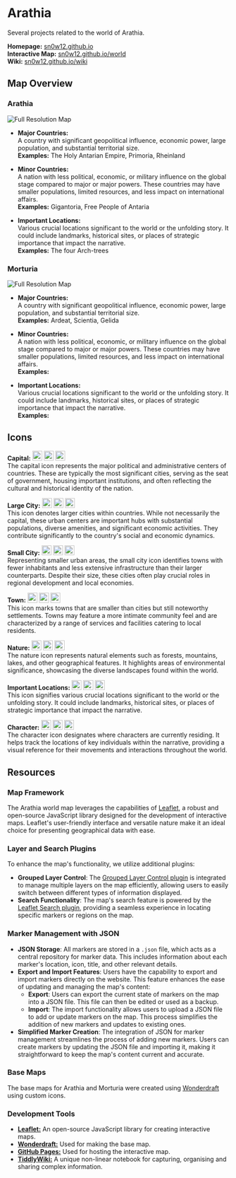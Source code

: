 # Arathia

Several projects related to the world of Arathia.

**Homepage:** [sn0w12.github.io](https://sn0w12.github.io/)<br>
**Interactive Map:** [sn0w12.github.io/world](https://sn0w12.github.io/world) <br>
**Wiki:** [sn0w12.github.io/wiki](https://sn0w12.github.io/wiki)

## Map Overview
### Arathia
![Full Resolution Map](https://github.com/sn0w12/sn0w12.github.io/blob/main/maps/ArathiaWeb.png?raw=true)
- **Major Countries:** <br>
A country with significant geopolitical influence, economic power, large population, and substantial territorial size. <br>
**Examples:** The Holy Antarian Empire, Primoria, Rheinland

- **Minor Countries:** <br>
A nation with less political, economic, or military influence on the global stage compared to major or major powers. These countries may have smaller populations, limited resources, and less impact on international affairs. <br>
**Examples:** Gigantoria, Free People of Antaria
  
- **Important Locations:** <br>
Various crucial locations significant to the world or the unfolding story. It could include landmarks, historical sites, or places of strategic importance that impact the narrative. <br>
**Examples:** The four Arch-trees
  
### Morturia
![Full Resolution Map](https://github.com/sn0w12/sn0w12.github.io/blob/main/maps/MorturiaWeb.png?raw=true)
- **Major Countries:** <br>
A country with significant geopolitical influence, economic power, large population, and substantial territorial size. <br>
**Examples:** Ardeat, Scientia, Gelida

- **Minor Countries:** <br>
A nation with less political, economic, or military influence on the global stage compared to major or major powers. These countries may have smaller populations, limited resources, and less impact on international affairs. <br>
**Examples:** 
  
- **Important Locations:** <br>
Various crucial locations significant to the world or the unfolding story. It could include landmarks, historical sites, or places of strategic importance that impact the narrative. <br>
**Examples:** 
  
## Icons
**Capital:** <img src="https://github.com/sn0w12/sn0w12.github.io/blob/main/icons/capital.png?raw=true" height="22.22"> <img src="https://github.com/sn0w12/sn0w12.github.io/blob/main/icons/capitalOld.png?raw=true" height="22.22"> <img src="https://github.com/sn0w12/sn0w12.github.io/blob/main/icons/capitalSimple.png?raw=true" height="22.22"> <br>
The capital icon represents the major political and administrative centers of countries. These are typically the most significant cities, serving as the seat of government, housing important institutions, and often reflecting the cultural and historical identity of the nation.

**Large City:** <img src="https://github.com/sn0w12/sn0w12.github.io/blob/main/icons/cityBig.png?raw=true" height="22.22"> <img src="https://github.com/sn0w12/sn0w12.github.io/blob/main/icons/cityBigOld.png?raw=true" height="22.22"> <img src="https://github.com/sn0w12/sn0w12.github.io/blob/main/icons/cityBigSimple.png?raw=true" height="22.22"> <br>
This icon denotes larger cities within countries. While not necessarily the capital, these urban centers are important hubs with substantial populations, diverse amenities, and significant economic activities. They contribute significantly to the country's social and economic dynamics.

**Small City:** <img src="https://github.com/sn0w12/sn0w12.github.io/blob/main/icons/citySmall.png?raw=true" height="22.22"> <img src="https://github.com/sn0w12/sn0w12.github.io/blob/main/icons/citySmallOld.png?raw=true" height="22.22"> <img src="https://github.com/sn0w12/sn0w12.github.io/blob/main/icons/citySmallSimple.png?raw=true" height="22.22"> <br>
Representing smaller urban areas, the small city icon identifies towns with fewer inhabitants and less extensive infrastructure than their larger counterparts. Despite their size, these cities often play crucial roles in regional development and local economies.

**Town:** <img src="https://github.com/sn0w12/sn0w12.github.io/blob/main/icons/town.png?raw=true" height="22.22"> <img src="https://github.com/sn0w12/sn0w12.github.io/blob/main/icons/townOld.png?raw=true" height="22.22"> <img src="https://github.com/sn0w12/sn0w12.github.io/blob/main/icons/townSimple.png?raw=true" height="22.22"> <br>
This icon marks towns that are smaller than cities but still noteworthy settlements. Towns may feature a more intimate community feel and are characterized by a range of services and facilities catering to local residents.

**Nature:** <img src="https://github.com/sn0w12/sn0w12.github.io/blob/main/icons/nature.png?raw=true" height="22.22"> <img src="https://github.com/sn0w12/sn0w12.github.io/blob/main/icons/natureOld.png?raw=true" height="22.22"> <img src="https://github.com/sn0w12/sn0w12.github.io/blob/main/icons/natureSimple.png?raw=true" height="22.22"> <br>
The nature icon represents natural elements such as forests, mountains, lakes, and other geographical features. It highlights areas of environmental significance, showcasing the diverse landscapes found within the world.

**Important Locations:** <img src="https://github.com/sn0w12/sn0w12.github.io/blob/main/icons/important.png?raw=true" height="22.22"> <img src="https://github.com/sn0w12/sn0w12.github.io/blob/main/icons/importantOld.png?raw=true" height="22.22"> <img src="https://github.com/sn0w12/sn0w12.github.io/blob/main/icons/importantSimple.png?raw=true" height="22.22"> <br>
This icon signifies various crucial locations significant to the world or the unfolding story. It could include landmarks, historical sites, or places of strategic importance that impact the narrative.

**Character:** <img src="https://github.com/sn0w12/sn0w12.github.io/blob/main/icons/character.png?raw=true" height="22.22"> <img src="https://github.com/sn0w12/sn0w12.github.io/blob/main/icons/characterOld.png?raw=true" height="22.22"> <img src="https://github.com/sn0w12/sn0w12.github.io/blob/main/icons/characterSimple.png?raw=true" height="22.22"> <br>
The character icon designates where characters are currently residing. It helps track the locations of key individuals within the narrative, providing a visual reference for their movements and interactions throughout the world.

## Resources

### Map Framework
The Arathia world map leverages the capabilities of [Leaflet](https://github.com/Leaflet/Leaflet), a robust and open-source JavaScript library designed for the development of interactive maps. Leaflet's user-friendly interface and versatile nature make it an ideal choice for presenting geographical data with ease.

### Layer and Search Plugins
To enhance the map's functionality, we utilize additional plugins:
- **Grouped Layer Control**: The [Grouped Layer Control plugin](https://github.com/ismyrnow/leaflet-groupedlayercontrol) is integrated to manage multiple layers on the map efficiently, allowing users to easily switch between different types of information displayed.
- **Search Functionality**: The map's search feature is powered by the [Leaflet Search plugin](https://github.com/stefanocudini/leaflet-search), providing a seamless experience in locating specific markers or regions on the map.

### Marker Management with JSON
- **JSON Storage**: All markers are stored in a `.json` file, which acts as a central repository for marker data. This includes information about each marker's location, icon, title, and other relevant details.
- **Export and Import Features**: Users have the capability to export and import markers directly on the website. This feature enhances the ease of updating and managing the map's content:
   - **Export**: Users can export the current state of markers on the map into a JSON file. This file can then be edited or used as a backup.
   - **Import**: The import functionality allows users to upload a JSON file to add or update markers on the map. This process simplifies the addition of new markers and updates to existing ones.
- **Simplified Marker Creation**: The integration of JSON for marker management streamlines the process of adding new markers. Users can create markers by updating the JSON file and importing it, making it straightforward to keep the map's content current and accurate.

### Base Maps
The base maps for Arathia and Morturia were created using [Wonderdraft](https://www.wonderdraft.net/) using custom icons.

### Development Tools
- **[Leaflet:](https://leafletjs.com/)** An open-source JavaScript library for creating interactive maps.
- **[Wonderdraft:](https://www.wonderdraft.net/)** Used for making the base map.
- **[GitHub Pages:](https://pages.github.com/)** Used for hosting the interactive map.
- **[TiddlyWiki:](https://tiddlywiki.com/)** A unique non-linear notebook for capturing, organising and sharing complex information.